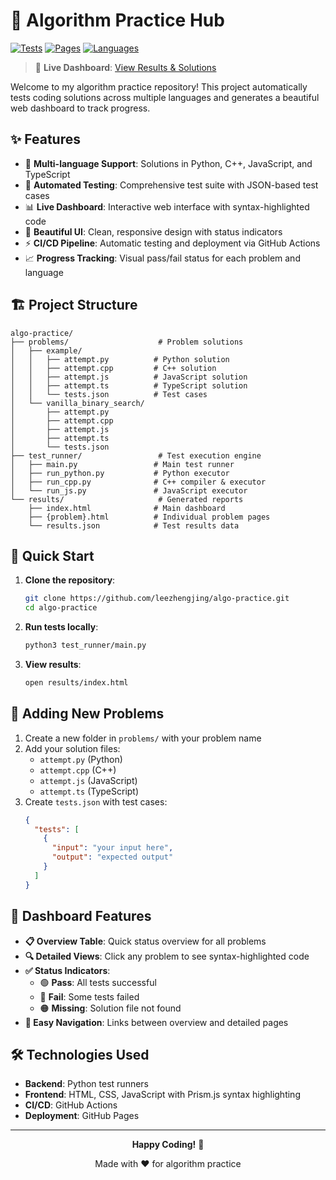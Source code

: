 # 🎯 Algorithm Practice Hub

[![Tests](https://github.com/leezhengjing/algo-practice/actions/workflows/run_tests.yml/badge.svg)](https://github.com/leezhengjing/algo-practice/actions/workflows/run_tests.yml)
[![Pages](https://img.shields.io/badge/GitHub%20Pages-Live-blue?logo=github)](https://leezhengjing.github.io/algo-practice/)
[![Languages](https://img.shields.io/badge/Languages-Python%20%7C%20C%2B%2B%20%7C%20JavaScript%20%7C%20TypeScript-brightgreen)](#)

> 🚀 **Live Dashboard**: [View Results & Solutions](https://leezhengjing.github.io/algo-practice/)

Welcome to my algorithm practice repository! This project automatically tests coding solutions across multiple languages and generates a beautiful web dashboard to track progress.

## ✨ Features

- 🔄 **Multi-language Support**: Solutions in Python, C++, JavaScript, and TypeScript
- 🧪 **Automated Testing**: Comprehensive test suite with JSON-based test cases
- 📊 **Live Dashboard**: Interactive web interface with syntax-highlighted code
- 🎨 **Beautiful UI**: Clean, responsive design with status indicators
- ⚡ **CI/CD Pipeline**: Automatic testing and deployment via GitHub Actions
- 📈 **Progress Tracking**: Visual pass/fail status for each problem and language

## 🏗️ Project Structure

```
algo-practice/
├── problems/                    # Problem solutions
│   ├── example/
│   │   ├── attempt.py          # Python solution
│   │   ├── attempt.cpp         # C++ solution
│   │   ├── attempt.js          # JavaScript solution
│   │   ├── attempt.ts          # TypeScript solution
│   │   └── tests.json          # Test cases
│   └── vanilla_binary_search/
│       ├── attempt.py
│       ├── attempt.cpp
│       ├── attempt.js
│       ├── attempt.ts
│       └── tests.json
├── test_runner/                 # Test execution engine
│   ├── main.py                 # Main test runner
│   ├── run_python.py           # Python executor
│   ├── run_cpp.py              # C++ compiler & executor
│   └── run_js.py               # JavaScript executor
└── results/                     # Generated reports
    ├── index.html              # Main dashboard
    ├── {problem}.html          # Individual problem pages
    └── results.json            # Test results data
```

## 🚀 Quick Start

1. **Clone the repository**:
   ```bash
   git clone https://github.com/leezhengjing/algo-practice.git
   cd algo-practice
   ```

2. **Run tests locally**:
   ```bash
   python3 test_runner/main.py
   ```

3. **View results**:
   ```bash
   open results/index.html
   ```

## 📝 Adding New Problems

1. Create a new folder in `problems/` with your problem name
2. Add your solution files:
   - `attempt.py` (Python)
   - `attempt.cpp` (C++)
   - `attempt.js` (JavaScript)
   - `attempt.ts` (TypeScript)
3. Create `tests.json` with test cases:
   ```json
   {
     "tests": [
       {
         "input": "your input here",
         "output": "expected output"
       }
     ]
   }
   ```

## 🎨 Dashboard Features

- **📋 Overview Table**: Quick status overview for all problems
- **🔍 Detailed Views**: Click any problem to see syntax-highlighted code
- **✅ Status Indicators**: 
  - 🟢 **Pass**: All tests successful
  - 🔴 **Fail**: Some tests failed
  - 🟠 **Missing**: Solution file not found
- **🔗 Easy Navigation**: Links between overview and detailed pages

## 🛠️ Technologies Used

- **Backend**: Python test runners
- **Frontend**: HTML, CSS, JavaScript with Prism.js syntax highlighting
- **CI/CD**: GitHub Actions
- **Deployment**: GitHub Pages

---

<div align="center">

**Happy Coding!** 🎉

Made with ❤️ for algorithm practice

</div>